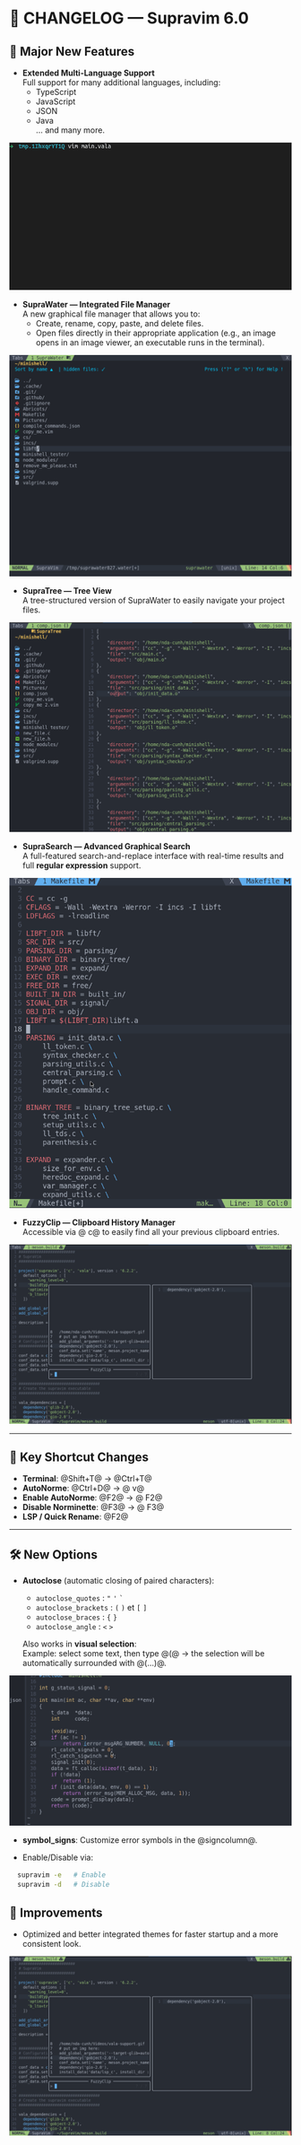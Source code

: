 # 📜 CHANGELOG — Supravim 6.0

## 🚀 Major New Features
- **Extended Multi-Language Support**  
  Full support for many additional languages, including:
  - TypeScript
  - JavaScript
  - JSON
  - Java  
  … and many more.

<img src="readme_img/vala-support.gif">

- **SupraWater — Integrated File Manager**  
  A new graphical file manager that allows you to:
  - Create, rename, copy, paste, and delete files.
  - Open files directly in their appropriate application (e.g., an image opens in an image viewer, an executable runs in the terminal).

<img src="readme_img/suprawater.gif">

- **SupraTree — Tree View**  
  A tree-structured version of SupraWater to easily navigate your project files.

<img src="readme_img/supratree.png">

- **SupraSearch — Advanced Graphical Search**  
  A full-featured search-and-replace interface with real-time results and full **regular expression** support.

<img src="readme_img/suprasearch.gif">

- **FuzzyClip — Clipboard History Manager**  
  Accessible via @<space> c@ to easily find all your previous clipboard entries.

<img src="readme_img/fuzzyclip.png">

---

## 🎯 Key Shortcut Changes
- **Terminal**: @Shift+T@ → @Ctrl+T@
- **AutoNorme**: @Ctrl+D@ → @<space> v@
- **Enable AutoNorme**: @F2@ → @<space> F2@
- **Disable Norminette**: @F3@ → @<space> F3@
- **LSP / Quick Rename**: @F2@

---

## 🛠 New Options
- **Autoclose** (automatic closing of paired characters):
  - `autoclose_quotes` : `"` `'` `` ` ``
  - `autoclose_brackets` : `(` `)` et `[` `]`
  - `autoclose_braces` : `{` `}`
  - `autoclose_angle` : `<` `>`

  Also works in **visual selection**:  
  Example: select some text, then type @(@ → the selection will be automatically surrounded with @(...)@.

<img src="readme_img/autoclose.gif">

- **symbol_signs**: Customize error symbols in the @signcolumn@.

- Enable/Disable via:

```bash
  supravim -e   # Enable
  supravim -d   # Disable
```

## 🎨 Improvements

- Optimized and better integrated themes for faster startup and a more consistent look.

<img src="readme_img/fuzzyclip.png">
